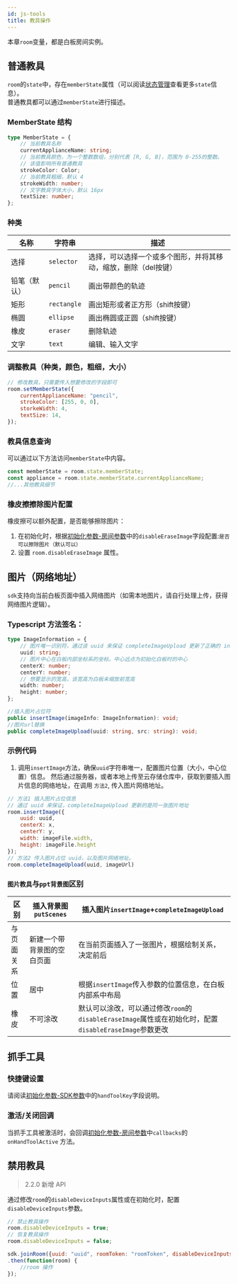 ```yaml
---
id: js-tools
title: 教具操作
---
```


本章`room`变量，都是白板房间实例。

## 普通教具

`room`的`state`中，存在`memberState`属性（可以阅读[状态管理](./state.md)查看更多`state`信息）。  
普通教具都可以通过`memberState`进行描述。

### MemberState 结构

```typescript
type MemberState = {
    // 当前教具名称
    currentApplianceName: string;
    // 当前教具颜色，为一个整数数组，分别代表 [R, G, B]，范围为 0-255的整数。
    // 该值影响所有普通教具
    strokeColor: Color;
    // 当前教具粗细，默认 4
    strokeWidth: number;
    // 文字教具字体大小，默认 16px
    textSize: number;
};
```

### 种类

| 名称 | 字符串 | 描述 |
| --- | ------ | --- |
| 选择 | `selector` | 选择，可以选择一个或多个图形，并将其移动，缩放，删除（del按键） |
| 铅笔（默认） | `pencil` | 画出带颜色的轨迹 |
| 矩形 | `rectangle` | 画出矩形或者正方形（shift按键）|
| 椭圆 | `ellipse` | 画出椭圆或正圆（shift按键）|
| 橡皮 | `eraser` | 删除轨迹 |
| 文字 | `text` | 编辑、输入文字 |

### 调整教具（种类，颜色，粗细，大小）

```javascript
// 修改教具，只需要传入想要修改的字段即可
room.setMemberState({
    currentApplianceName: "pencil",
    strokeColor: [255, 0, 0],
    storkeWidth: 4,
    textSize: 14,
});
```

### 教具信息查询

可以通过以下方法访问`memberState`中内容。
```js
const memberState = room.state.memberState;
const appliance = room.state.memberState.currentApplianceName;
//...其他教具细节
```

### 橡皮擦擦除图片配置

橡皮擦可以额外配置，是否能够擦除图片：

1. 在初始化时，根据[初始化参数-房间参数](../parameters/room.md#disableeraseimage)中的`disableEraseImage`字段配置:`是否可以擦除图片（默认可以）`
1. 设置 `room.disableEraseImage` 属性。

## 图片（网络地址）

`sdk`支持向当前白板页面中插入网络图片（如需本地图片，请自行处理上传，获得网络图片逻辑）。

### Typescript 方法签名：

```typescript
type ImageInformation = {
    // 图片唯一识别符，通过该 uuid 来保证 completeImageUpload 更新了正确的 insertImage 地址
    uuid: string;
    // 图片中心在白板内部坐标系的坐标。中心远点为初始化白板时的中心
    centerX: number;
    centerY: number;
    // 想要显示的宽高，该宽高为白板未缩放前宽高
    width: number;
    height: number;
};

//插入图片占位符
public insertImage(imageInfo: ImageInformation): void;
//图片url替换
public completeImageUpload(uuid: string, src: string): void;
```

### 示例代码

1. 调用`insertImage`方法，确保`uuid`字符串唯一，配置图片位置（大小，中心位置）信息。
然后通过服务器，或者本地上传至云存储仓库中，获取到要插入图片信息的网络地址，在调用 `方法2`, 传入图片网络地址。

```JavaScript
// 方法1 插入图片占位信息
// 通过 uuid 来保证，completeImageUpload 更新的是同一张图片地址
room.insertImage({
    uuid: uuid, 
    centerX: x, 
    centerY: y, 
    width: imageFile.width, 
    height: imageFile.height
});
// 方法2 传入图片占位 uuid，以及图片网络地址。
room.completeImageUpload(uuid, imageUrl)
```

### `图片教具`与`ppt背景图`区别

区别| 插入背景图`putScenes` | 插入图片`insertImage`+`completeImageUpload`
---------|----------|---------
 与页面关系 | 新建一个带背景图的空白页面 | 在当前页面插入了一张图片，根据绘制关系，决定前后 |
 位置 | 居中 | 根据`insertImage`传入参数的位置信息，在白板内部系中布局 |
 橡皮 | 不可涂改 | 默认可以涂改，可以通过修改`room`的`disableEraseImage`属性或在初始化时，配置`disableEraseImage`参数更改|

## 抓手工具

### 快捷键设置
请阅读[初始化参数-SDK参数](../parameters/sdk.md#handToolKey)中的`handToolKey`字段说明。

### 激活/关闭回调
当抓手工具被激活时，会回调[初始化参数-房间参数](../parameters/room.md#disableeraseimage)中`callbacks`的`onHandToolActive` 方法。

## 禁用教具<span class="anchor" id="disableDeviceInputs">

>2.2.0 新增 API

通过修改`room`的`disableDeviceInputs`属性或在初始化时，配置`disableDeviceInputs`参数。

```javascript
// 禁止教具操作
room.disableDeviceInputs = true;
// 恢复教具操作
room.disableDeviceInputs = false;

sdk.joinRoom({uuid: "uuid", roomToken: "roomToken", disableDeviceInputs: true})
.then(function(room) {
    //room 操作
});
```